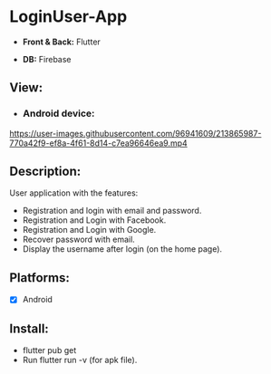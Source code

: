 # LoginUser-App
- **Front &amp; Back:** Flutter

- **DB:** Firebase

## View:
- ### Android device:
https://user-images.githubusercontent.com/96941609/213865987-770a42f9-ef8a-4f61-8d14-c7ea96646ea9.mp4

## Description:
User application with the features:
- Registration and login with email and password.
- Registration and Login with Facebook.
- Registration and Login with Google.
- Recover password with email.
- Display the username after login (on the home page).

## Platforms:
- [X] Android

## Install:
- flutter pub get
- Run flutter run -v (for apk file).

